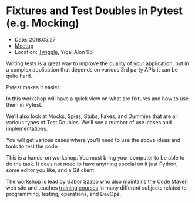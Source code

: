 # Fixtures and Test Doubles in Pytest (e.g. Mocking)

* Date: 2018.05.27
* [Meetup](https://www.meetup.com/Code-Mavens/events/260824123/)
* Location: [Twiggle](https://twiggle.com/), Yigal Alon 96

Writing tests is a great way to improve the quality of your application, but in a complex application that depends on various 3rd party APIs it can be quite hard.

Pytest makes it easier.

In this workshop will have a quick view on what are fixtures and how to use them in Pytest.

We'll also look at Mocks, Spies, Stubs, Fakes, and Dummies that are all various types of Test Doubles. We'll see a number of use-cases and implementations.

You will get various cases where you'll need to use the above ideas and tools to test the code.


This is a hands-on workshop. You must bring your computer to be able to do the task. It does not need to have anything special on it just Python, some editor you like, and a Git client.

The workshop is lead by Gabor Szabo who also maintains the [Code Maven](https://code-maven.com/) web site and teaches [training courses](https://hostlocal.com/) in many different subjects related to programming, testing, operations, and DevOps.

